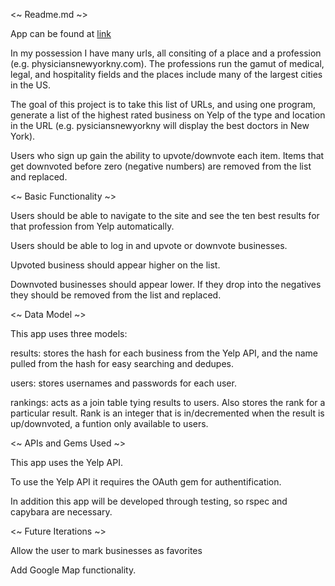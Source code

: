 <~ Readme.md ~>

App can be found at [link](http://enigmatic-everglades-5042.herokuapp.com/)

In my possession I have many urls, all consiting of a place and a profession (e.g. physiciansnewyorkny.com). The professions run the gamut of medical, legal, and hospitality fields and the places include many of the largest cities in the US.

The goal of this project is to take this list of URLs, and using one program, generate a list of the highest rated business on Yelp of the type and location in the URL (e.g. pysiciansnewyorkny will display the best doctors in New York).

Users who sign up gain the ability to upvote/downvote each item. Items that get downvoted before zero (negative numbers) are removed from the list and replaced.

<~ Basic Functionality ~> 

Users should be able to navigate to the site and see the ten best results for that profession from Yelp automatically.

Users should be able to log in and upvote or downvote businesses.

Upvoted business should appear higher on the list.

Downvoted businesses should appear lower. If they drop into the negatives they should be removed from the list and replaced.

<~ Data Model ~>

This app uses three models:

results: stores the hash for each business from the Yelp API, and the name pulled from the hash for easy searching and dedupes.

users: stores usernames and passwords for each user.

rankings: acts as a join table tying results to users. Also stores the rank for a particular result. Rank is an integer that is in/decremented when the result is up/downvoted, a funtion only available to users. 

<~ APIs and Gems Used ~>

This app uses the Yelp API.

To use the Yelp API it requires the OAuth gem for authentification. 

In addition this app will be developed through testing, so rspec and capybara are necessary. 

<~ Future Iterations ~>

Allow the user to mark businesses as favorites

Add Google Map functionality.

